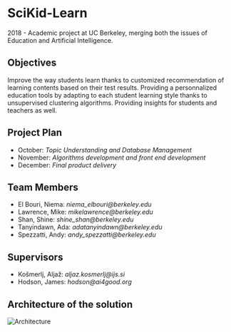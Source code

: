 # SciKid-Learn
2018 - Academic project at UC Berkeley, merging both the issues of Education and Artificial Intelligence. 

## Objectives

Improve the way students learn thanks to customized recommendation of learning contents based on their test results. Providing a personnalized education tools by adapting to each student learning style thanks to unsupervised clustering algorithms. Providing insights for students and teachers as well. 

## Project Plan

* October: _Topic Understanding and Database Management_
* November: _Algorithms development and front end development_
* December: _Final product delivery_

## Team Members

* El Bouri, Niema: _niema_elbouri@berkeley.edu_
* Lawrence, Mike: _mikelawrence@berkeley.edu_
* Shan, Shine: _shine_shan@berkeley.edu_
* Tanyindawn, Ada: _adatanyindawn@berkeley.edu_
* Spezzatti, Andy: _andy_spezzatti@berkeley.edu_

## Supervisors

* Košmerlj, Aljaž: _aljaz.kosmerlj@ijs.si_
* Hodson, James: _hodson@ai4good.org_

## Architecture of the solution

![Architecture](https://user-images.githubusercontent.com/38164557/61997417-1b1be600-b056-11e9-9a18-57b306bf5aa0.JPG)
